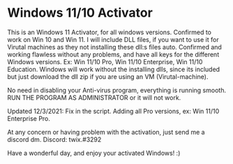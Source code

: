 # Windows 11/10 Activator
This is an Windows 11 Activator, for all windows versions. Confirmed to work on Win 10 and Win 11. 
I will include DLL files, if you want to use it for Virutal machines as they not installing these dll:s files auto. 
Confirmed and working flawless without any problems, and have all keys for the different Windows versions. Ex: Win 11/10 Pro, Win 11/10 Enterprise, Win 11/10 Education.
Windows will work without the installing dlls, since its included but just download the dll zip if you are using an VM (Virutal-machine).

No need in disabling your Anti-virus program, everything is running smooth.
RUN THE PROGRAM AS ADMINISTRATOR or it will not work. 

Updated 12/3/2021:
Fix in the script.
Adding all Pro versions, ex: Win 11/10 Enterprise Pro.

At any concern or having problem with the activation, just send me a discord dm.
Discord: twix.#3292

Have a wonderful day, and enjoy your activated Windows! :)
